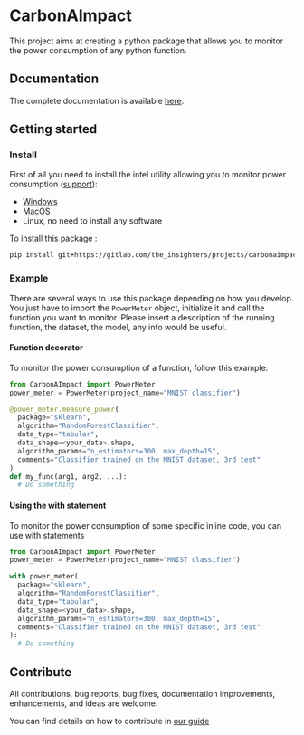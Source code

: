 # CarbonAImpact

This project aims at creating a python package that allows you to monitor the power consumption of any python function.

## Documentation

The complete documentation is available [here](https://the_insighters.gitlab.io/projects/carbonaimpact/).

## Getting started
### Install

First of all you need to install the intel utility allowing you to monitor power consumption ([support](https://software.intel.com/en-us/articles/intel-power-gadget)):
* [Windows](https://software.intel.com/file/823776/download)
* [MacOS](https://software.intel.com/sites/default/files/managed/91/6b/Intel%20Power%20Gadget.dmg)
* Linux, no need to install any software

To install this package :
```sh
pip install git+https://gitlab.com/the_insighters/projects/carbonaimpact.git
```

### Example

There are several ways to use this package depending on how you develop.
You just have to import the `PowerMeter` object, initialize it and call the function you want to monitor.
Please insert a description of the running function, the dataset, the model, any info would be useful.

#### Function decorator
To monitor the power consumption of a function, follow this example:
```python
from CarbonAImpact import PowerMeter
power_meter = PowerMeter(project_name="MNIST classifier")

@power_meter.measure_power(
  package="sklearn",
  algorithm="RandomForestClassifier",
  data_type="tabular",
  data_shape=<your_data>.shape,
  algorithm_params="n_estimators=300, max_depth=15",
  comments="Classifier trained on the MNIST dataset, 3rd test"
)
def my_func(arg1, arg2, ...):
  # Do something
```

#### Using the with statement
To monitor the power consumption of some specific inline code, you can use with statements

```python
from CarbonAImpact import PowerMeter
power_meter = PowerMeter(project_name="MNIST classifier")

with power_meter(
  package="sklearn",
  algorithm="RandomForestClassifier",
  data_type="tabular",
  data_shape=<your_data>.shape,
  algorithm_params="n_estimators=300, max_depth=15",
  comments="Classifier trained on the MNIST dataset, 3rd test"
):
  # Do something
```

## Contribute

All contributions, bug reports, bug fixes, documentation improvements, enhancements, and ideas are welcome.

You can find details on how to contribute in [our guide](CONTRIBUTING.md)